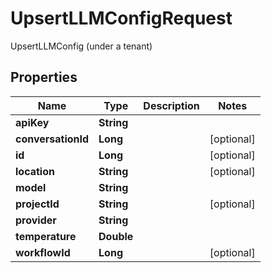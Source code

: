 

# UpsertLLMConfigRequest

UpsertLLMConfig (under a tenant)

## Properties

| Name | Type | Description | Notes |
|------------ | ------------- | ------------- | -------------|
|**apiKey** | **String** |  |  |
|**conversationId** | **Long** |  |  [optional] |
|**id** | **Long** |  |  [optional] |
|**location** | **String** |  |  [optional] |
|**model** | **String** |  |  |
|**projectId** | **String** |  |  [optional] |
|**provider** | **String** |  |  |
|**temperature** | **Double** |  |  |
|**workflowId** | **Long** |  |  [optional] |



